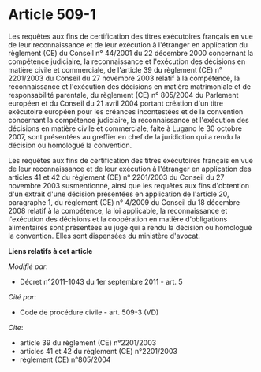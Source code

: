 # Article 509-1

Les requêtes aux fins de certification des titres exécutoires français en vue de leur reconnaissance et de leur exécution à
l'étranger en application du règlement (CE) du Conseil n° 44/2001 du 22 décembre 2000 concernant la compétence judiciaire, la
reconnaissance et l'exécution des décisions en matière civile et commerciale, de l'article 39 du règlement (CE) n° 2201/2003
du Conseil du 27 novembre 2003 relatif à la compétence, la reconnaissance et l'exécution des décisions en matière
matrimoniale et de responsabilité parentale, du règlement (CE) n° 805/2004 du Parlement européen et du Conseil du 21 avril
2004 portant création d'un titre exécutoire européen pour les créances incontestées et de la convention concernant la
compétence judiciaire, la reconnaissance et l'exécution des décisions en matière civile et commerciale, faite à Lugano le 30
octobre 2007, sont présentées au greffier en chef de la juridiction qui a rendu la décision ou homologué la convention.

Les requêtes aux fins de certification des titres exécutoires français en vue de leur reconnaissance et de leur exécution à
l'étranger en application des articles 41 et 42 du règlement (CE) n° 2201/2003 du Conseil du 27 novembre 2003 susmentionné,
ainsi que les requêtes aux fins d'obtention d'un extrait d'une décision présentées en application de l'article 20, paragraphe
1, du règlement (CE) n° 4/2009 du Conseil du 18 décembre 2008 relatif à la compétence, la loi applicable, la reconnaissance
et l'exécution des décisions et la coopération en matière d'obligations alimentaires sont présentées au juge qui a rendu la
décision ou homologué la convention. Elles sont dispensées du ministère d'avocat.

**Liens relatifs à cet article**

_Modifié par_:

  - Décret n°2011-1043 du 1er septembre 2011 - art. 5

_Cité par_:

  - Code de procédure civile - art. 509-3 (VD)

_Cite_:

  - article 39 du règlement (CE) n°2201/2003
  - articles 41 et 42 du règlement (CE) n°2201/2003
  - règlement (CE) n°805/2004
